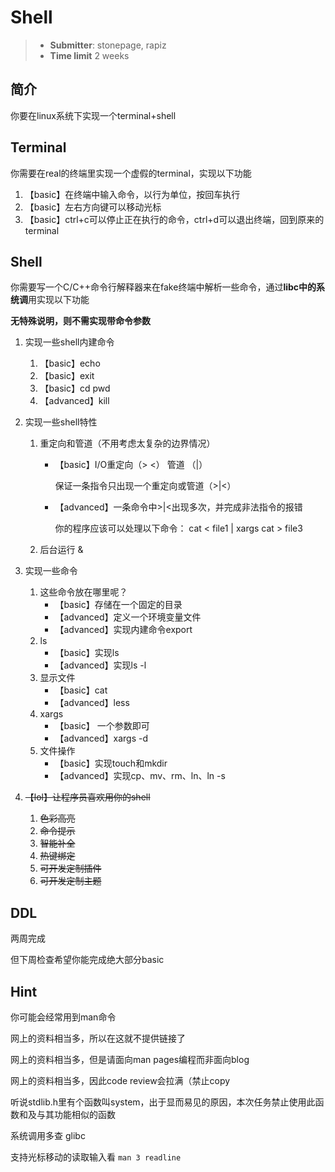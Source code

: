 # Shell

> - **Submitter**: stonepage, rapiz
> - **Time limit** 2 weeks

## 简介

你要在linux系统下实现一个terminal+shell

## Terminal

你需要在real的终端里实现一个虚假的terminal，实现以下功能

1. 【basic】在终端中输入命令，以行为单位，按回车执行
2. 【basic】左右方向键可以移动光标
3. 【basic】ctrl+c可以停止正在执行的命令，ctrl+d可以退出终端，回到原来的terminal

## Shell

你需要写一个C/C++命令行解释器来在fake终端中解析一些命令，通过**libc中的系统调**用实现以下功能

**无特殊说明，则不需实现带命令参数**

1. 实现一些shell内建命令

   1. 【basic】echo
   2. 【basic】exit
   3. 【basic】cd pwd 
   4. 【advanced】kill 

2. 实现一些shell特性

   1. 重定向和管道（不用考虑太复杂的边界情况）

      - 【basic】I/O重定向（> <）  管道 （|） 

        保证一条指令只出现一个重定向或管道（>|<）

      - 【advanced】一条命令中>|<出现多次，并完成非法指令的报错

        你的程序应该可以处理以下命令： cat < file1 | xargs cat > file3 

   2. 后台运行 &

3. 实现一些命令

   1. 这些命令放在哪里呢？
      - 【basic】存储在一个固定的目录
      - 【advanced】定义一个环境变量文件
      - 【advanced】实现内建命令export
   2. ls
      - 【basic】实现ls
      - 【advanced】实现ls -l
   3. 显示文件
      - 【basic】cat 
      - 【advanced】less                  
   4. xargs
      - 【basic】 一个参数即可
      - 【advanced】xargs -d
   5. 文件操作
      - 【basic】实现touch和mkdir
      - 【advanced】实现cp、mv、rm、ln、ln -s

4. ~~【lol】让程序员喜欢用你的shell~~

   1. ~~色彩高亮~~
   2. ~~命令提示~~
   3. ~~智能补全~~
   4. ~~热键绑定~~
   5. ~~可开发定制插件~~
   6. ~~可开发定制主题~~

## DDL

两周完成

但下周检查希望你能完成绝大部分basic

## Hint

你可能会经常用到man命令

网上的资料相当多，所以在这就不提供链接了

网上的资料相当多，但是请面向man pages编程而非面向blog

网上的资料相当多，因此code review会拉满（禁止copy

听说stdlib.h里有个函数叫system，出于显而易见的原因，本次任务禁止使用此函数和及与其功能相似的函数

系统调用多查 glibc

支持光标移动的读取输入看 `man 3 readline`

